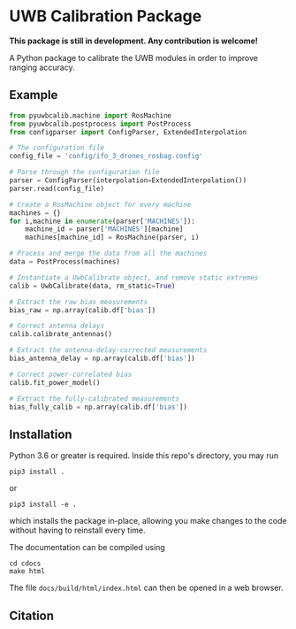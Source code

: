 # UWB Calibration Package

**This package is still in development. Any contribution is welcome!**

A Python package to calibrate the UWB modules in order to improve ranging accuracy.

## Example

```python
from pyuwbcalib.machine import RosMachine
from pyuwbcalib.postprocess import PostProcess
from configparser import ConfigParser, ExtendedInterpolation

# The configuration file
config_file = 'config/ifo_3_drones_rosbag.config'

# Parse through the configuration file
parser = ConfigParser(interpolation=ExtendedInterpolation())
parser.read(config_file)

# Create a RosMachine object for every machine
machines = {}
for i,machine in enumerate(parser['MACHINES']):
    machine_id = parser['MACHINES'][machine]
    machines[machine_id] = RosMachine(parser, i)

# Process and merge the data from all the machines
data = PostProcess(machines)

# Instantiate a UwbCalibrate object, and remove static extremes
calib = UwbCalibrate(data, rm_static=True)

# Extract the raw bias measurements
bias_raw = np.array(calib.df['bias'])

# Correct antenna delays
calib.calibrate_antennas()

# Extract the antenna-delay-corrected measurements
bias_antenna_delay = np.array(calib.df['bias'])

# Correct power-correlated bias
calib.fit_power_model()

# Extract the fully-calibrated measurements
bias_fully_calib = np.array(calib.df['bias'])
```

## Installation
Python 3.6 or greater is required. Inside this repo's directory, you may run

    pip3 install .
or

    pip3 install -e .

which installs the package in-place, allowing you make changes to the code without having to reinstall every time. 

The documentation can be compiled using

    cd cdocs
    make html

The file `docs/build/html/index.html` can then be opened in a web browser.

## Citation

